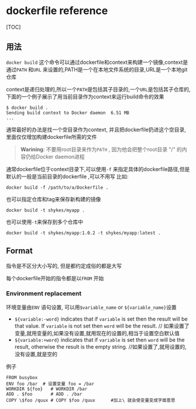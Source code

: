 # dockerfile reference

[TOC]



## 用法

`docker build` 这个命令可以通过dockerfile和context来构建一个镜像,context是通过`PATH` 和`URL` 来设置的,PATH是一个在本地文件系统的目录,URL是一个本地git仓库

context是递归处理的,所以一个`PATH`是包括其子目录的,一个`URL`是包括其子仓库的,下面的一个例子展示了用当前目录作为context来运行build命令的效果

```
$ docker build .
Sending build context to Docker daemon  6.51 MB
...
```

通常最好的办法是找一个空目录作为context, 并且把dockerfile扔进这个空目录,里面仅仅增加构建dockerfile所需的文件

> **Warining**: 不要用root目录来作为`PATH` , 因为他会把整个root目录 "/" 的内容仍给Docker daemon进程

通常dockerfile位于context目录下,可以使用`-f` 来指定具体的dockerfile路径,但是默认的一般是当前目录的dockerfile ,可以不用写 比如:

```
docker build -f /path/to/a/Dockerfile .  
```

也可以指定仓库和tag来保存新构建的镜像

```
docker build -t shykes/myapp .
```

也可以使用`-t`来保存到多个仓库中

```
docker build -t shykes/myapp:1.0.2 -t shykes/myapp:latest .
```

## Format

指令是不区分大小写的, 但是都约定成俗的都是大写

每个dockerfile开始的指令都是以`FROM` 开始

### Environment replacement

环境变量由`ENV` 语句设置, 可以用`$variable_name` or `${variable_name}`设置

- `${variable:-word}` indicates that if `variable` is set then the result will be that value. If `variable` is not set then `word` will be the result.  //  如果设置了变量,就用变量的,如果没有设置,就用现在的设置的,相当于设置空白默认值
- `${variable:+word}` indicates that if `variable` is set then `word` will be the result, otherwise the result is the empty string. //如果设置了,就用设置的,没有设置,就是空的

例子

```
FROM busybox
ENV foo /bar  # 设置变量 foo = /bar
WORKDIR ${foo}   # WORKDIR /bar
ADD . $foo       # ADD . /bar
COPY \$foo /quux # COPY $foo /quux      #加上\ 就会使变量变成字面意思
```







